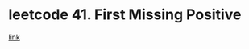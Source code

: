 # leetcode 41. First Missing Positive
[link](https://leetcode.com/problems/first-missing-positive/)
